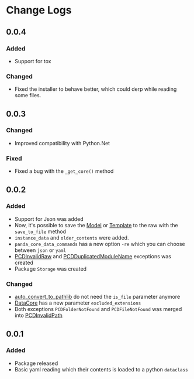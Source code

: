 # Change Logs

## 0.0.4
### Added
- Support for tox

### Changed
- Fixed the installer to behave better, which could derp while reading some files.

## 0.0.3
### Changed
- Improved compatibility with Python.Net

### Fixed
- Fixed a bug with the `_get_core()` method

## 0.0.2
### Added
- Support for Json was added
- Now, it's possible to save the [Model](https://pandacoredata.readthedocs.io/en/latest/api/data_type.html#panda_core_data.model.Model) or [Template](https://pandacoredata.readthedocs.io/en/latest/api/data_type.html#panda_core_data.model.Template) to the raw with the `save_to_file` method
- `instance_data` and `older_contents` were added.
- `panda_core_data_commands` has a new option `-re` which you can choose between `json` or `yaml`
- [PCDInvalidRaw](https://pandacoredata.readthedocs.io/en/latest/api/custom_exceptions.html#panda_core_data.custom_exceptions.PCDInvalidRaw) and [PCDDuplicatedModuleName](https://pandacoredata.readthedocs.io/en/latest/api/custom_exceptions.html#panda_core_data.custom_exceptions.PCDDuplicatedModuleName) exceptions was created
- Package `Storage` was created

### Changed
- [auto_convert_to_pathlib](https://pandacoredata.readthedocs.io/en/latest/api/storage.html#panda_core_data.storages.auto_convert_to_pathlib) do not need the `is_file` parameter anymore
- [DataCore](https://pandacoredata.readthedocs.io/en/latest/api/core_data.html#panda_core_data.DataCore) has a new parameter `excluded_extensions`
- Both exceptions `PCDFolderNotFound` and `PCDFileNotFound` was merged into [PCDInvalidPath](https://pandacoredata.readthedocs.io/en/latest/api/custom_exceptions.html#panda_core_data.custom_exceptions.PCDInvalidPath)

## 0.0.1
### Added
- Package released
- Basic yaml reading which their contents is loaded to a python `dataclass`

